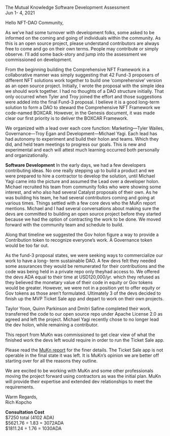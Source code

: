 The Mutual Knowledge Software Development Assessment  
Jun 1- 4, 2021

Hello NFT-DAO Community,

As we’ve had some turnover with development folks, some asked to be informed on the
coming and going of individuals within the community. As this is an open source project, please
understand contributors are always free to come and go on their own terms. People may
contribute or simply observe. I’ll add some back-story and jump into the assessment we
commissioned on development.

From the beginning building the Comprehensive NFT Framework in a collaborative manner was
simply suggesting that 42 Fund-3 proposers of different NFT solutions work together to build
one ‘comprehensive’ version as an open source project. Initially, I wrote the proposal with the
simple idea we should work together. I had no thoughts of a DAO structure initially. That only
occurred when Tyler and Troy joined the effort and those suggestions were added into the final
Fund-3 proposal. I believe it is a good long-term solution to form a DAO to steward the
Comprehensive NFT Framework we code-named BOXCAR. However, in the Genesis document,
it was made clear our first priority is to deliver the BOXCAR Framework.

We organized with a lead over each core function: Marketing—Tyler Wailes, Governance—Troy
Egan and Development—Michael Yagi. Each lead has had autonomy to experiment and build
their holon and teams. Which they did, and held team meetings to progress our goals. This is
new and experimental and each will attest much learning occurred both personally and
organizationally.

**Software Development**
In the early days, we had a few developers contributing ideas. No one really stepping up to
build a product and we were prepared to hire a contractor to develop the solution, until
Michael Yagi came into the picture and assumed the Lead over a developer holon. Michael
recruited his team from community folks who were showing some interest, and who also had
several Catalyst proposals of their own. As he was building his team, he had several
contributors coming and going at various times. Things settled with a few core devs who the
MuKn report mentions. Michael and I had several conversations about making sure the devs
are committed to building an open source project before they started because we had the
option of contracting the work to be done. We moved forward with the community team and
schedule to build.

Along that timeline we suggested the Gov holon figure a way to provide a Contribution token to
recognize everyone’s work. A Governance token would be too far out.

As the fund-3 proposal states, we were seeking ways to commercialize our work to have a long-
term sustainable DAO. A few devs felt they needed some assurances they would be
remunerated for their contributions and the code was being held in a private repo only theyhad access to. We offered the devs ADA equal to their time at USD120,000/yr. which they
refused as they believed the monetary value of their code in equity or Gov tokens would be
greater. However, we were not in a position yet to offer equity or Gov tokens as those aren’t
formulated. Ultimately 3 of the devs decided to finish up the MVP Ticket Sale app and depart to
work on their own projects.

Taylor Yoon, Quinn Parkinson and Dmitri Safine completed their work, transferred the code to
our open source repo under Apache License 2.0 as agreed and left the project. Michael Yagi
recently chose to no longer lead the dev holon, while remaining a contributor.

This report from MuKn was commissioned to get clear view of what the finished work the devs
left would require in order to run the Ticket Sale app.

Please read the [MuKn report](https://github.com/NFT-DAO/Akkadia/blob/main/NFT-DAO_Akkadia_Ticket_Sales_Audit_Report.pdf) for the finer details. The Ticket Sale app is not operable in the
final state it was left. It is MuKn’s opinion we are better off starting over for all the reasons they
outline.

We are excited to be working with MuKn and some other professionals moving the project
forward using contractors as was the initial plan. MuKn will provide their expertise and
extended dev relationships to meet the requirements.

Warm Regards,  
Rich Kopcho

**Consultation Cost**  
$7250 total (4102 ADA)  
$5621.76 ÷ 1.83 = 3072ADA  
$1811.24 ÷ 1.76 = 1030ADA  
